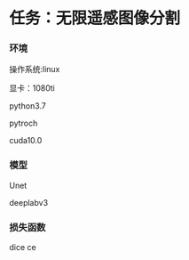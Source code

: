 # 任务：无限遥感图像分割

### 环境

操作系统:linux

显卡：1080ti

python3.7

pytroch

cuda10.0


### 模型

Unet

deeplabv3

### 损失函数

dice ce

